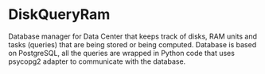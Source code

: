 # DiskQueryRam
Database manager for Data Center that keeps track of disks, RAM units and tasks (queries) that are being stored or being computed.
Database is based on PostgreSQL, all the queries are wrapped in Python code that uses psycopg2 adapter to communicate with the database.
